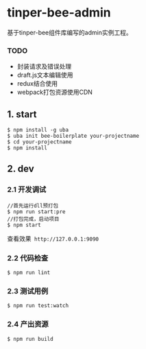 # tinper-bee-admin

基于tinper-bee组件库编写的admin实例工程。

### TODO

- 封装请求及错误处理
- draft.js文本编辑使用
- redux结合使用
- webpack打包资源使用CDN

## 1. start

```
$ npm install -g uba
$ uba init bee-boilerplate your-projectname
$ cd your-projectname
$ npm install
```
## 2. dev
### 2.1 开发调试
```
//首先运行dll预打包
$ npm run start:pre
//打包完成，启动项目
$ npm start
```

查看效果` http://127.0.0.1:9090`

### 2.2 代码检查
```
$ npm run lint
```

### 2.3 测试用例
```
$ npm run test:watch
```

### 2.4 产出资源
```
$ npm run build
```




